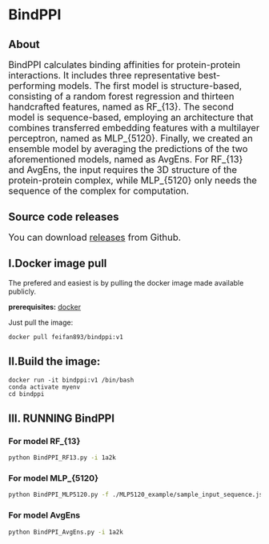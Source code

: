 # BindPPI
## About
<font size=4>

BindPPI calculates binding affinities for protein-protein interactions. It includes three representative best-performing models. The first model is structure-based, consisting of a random forest regression and thirteen handcrafted features, named as RF_{13}. The second model is sequence-based, employing an architecture that combines transferred embedding features with a multilayer perceptron, named as MLP_{5120}. Finally, we created an ensemble model by averaging the predictions of the two aforementioned models, named as AvgEns. For RF_{13} and AvgEns, the input requires the 3D structure of the protein-protein complex, while MLP_{5120} only needs the sequence of the complex for computation.

</font>

## Source code releases
<font size=4> 
  
You can download [releases](https://github.com/minghuilab/BindPPI/releases/download/v1.0/bindppi.tar.gz) from Github.

</font>

## I.Docker image pull
The prefered and easiest is by pulling the docker image made available publicly.

**prerequisites:** [docker](https://docs.docker.com/get-docker/)

Just pull the image:

```
docker pull feifan893/bindppi:v1
```

## II.Build the image:

```
docker run -it bindppi:v1 /bin/bash
conda activate myenv
cd bindppi
```

## III. RUNNING BindPPI

### For model RF_{13}
```sh
python BindPPI_RF13.py -i 1a2k
```

### For model MLP_{5120}
```sh
python BindPPI_MLP5120.py -f ./MLP5120_example/sample_input_sequence.json -o your_output_file
```

### For model AvgEns
```sh
python BindPPI_AvgEns.py -i 1a2k
```
```
